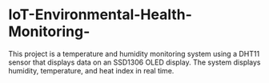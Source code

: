 # IoT-Environmental-Health-Monitoring-
This project is a temperature and humidity monitoring system using a DHT11 sensor that displays data on an SSD1306 OLED display. The system displays humidity, temperature, and heat index in real time.
